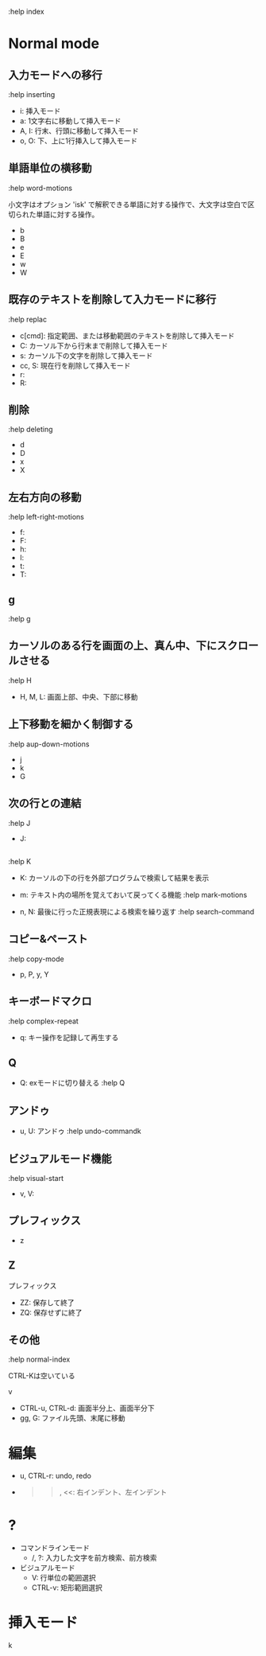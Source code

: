 :help index

# Normal mode

## 入力モードへの移行
:help inserting

- i: 挿入モード
- a: 1文字右に移動して挿入モード
- A, I: 行末、行頭に移動して挿入モード  
- o, O: 下、上に1行挿入して挿入モード

## 単語単位の横移動
:help word-motions

小文字はオプション 'isk' で解釈できる単語に対する操作で、大文字は空白で区切られた単語に対する操作。

- b
- B
- e
- E
- w
- W

## 既存のテキストを削除して入力モードに移行
:help replac

- c[cmd]: 指定範囲、または移動範囲のテキストを削除して挿入モード
- C: カーソル下から行末まで削除して挿入モード
- s: カーソル下の文字を削除して挿入モード
- cc, S: 現在行を削除して挿入モード
- r:
- R:

## 削除
:help deleting

- d
- D
- x
- X

## 左右方向の移動
:help left-right-motions

- f: 
- F:
- h:
- l:
- t:
- T:

## g

:help g

## カーソルのある行を画面の上、真ん中、下にスクロールさせる

:help H

- H, M, L: 画面上部、中央、下部に移動 

## 上下移動を細かく制御する
:help aup-down-motions

- j
- k
- G

## 次の行との連結
:help J

- J: 

## 
:help K

- K: カーソルの下の行を外部プログラムで検索して結果を表示

- m: テキスト内の場所を覚えておいて戻ってくる機能 :help mark-motions
- n, N: 最後に行った正規表現による検索を繰り返す :help search-command

## コピー&ペースト
:help copy-mode

- p, P, y, Y

## キーボードマクロ
:help complex-repeat

- q: キー操作を記録して再生する

## Q

- Q: exモードに切り替える :help Q

## アンドゥ 

- u, U: アンドゥ :help undo-commandk

## ビジュアルモード機能
:help visual-start

- v, V: 

## プレフィックス

- z

## Z

プレフィックス

- ZZ: 保存して終了
- ZQ: 保存せずに終了

## その他

:help normal-index

CTRL-Kは空いている

v
- CTRL-u, CTRL-d: 画面半分上、画面半分下
- gg, G: ファイル先頭、末尾に移動

# 編集

- u, CTRL-r: undo, redo
- >>, <<: 右インデント、左インデント

# ?

- コマンドラインモード
    - /, ?: 入力した文字を前方検索、前方検索
- ビジュアルモード
    - V: 行単位の範囲選択
    - CTRL-v: 矩形範囲選択


# 挿入モード

k
